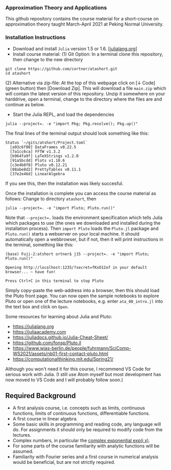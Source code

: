 
### Approximation Theory and Applications

This github repository contains the course material for a short-course on
approximation theory taught March-April 2021 at Peking Normal University.

### Installation Instructions

* Download and install `Julia` version 1.5 or 1.6. [[julialang.org]](https://julialang.org)
* Install course material: (1) Git Option: In a terminal clone this repository, then change to the new directory
```
git clone https://github.com/cortner/atashort.git
cd atashort
```
(2) Alternative via zip-file: At the top of this webpage click on [↓ Code] (green button) then [Download Zip]. This will download a file `main.zip` which will contain the latest version of this repository. Unzip it somewhere on your harddrive, open a terminal, change to the directory where the files are and continue as below.
* Start the Julia REPL, and load the dependencies
```
julia --project=. -e "import Pkg; Pkg.resolve(); Pkg.up()"
```
The final lines of the terminal output should look something like this:
```
Status `~/gits/atshort/Project.toml`
  [a93c6f00] DataFrames v0.22.5
  [7a1cc6ca] FFTW v1.3.2
  [b964fa9f] LaTeXStrings v1.2.0
  [91a5bcdd] Plots v1.10.6
  [c3e4b0f8] Pluto v0.12.21
  [08abe8d2] PrettyTables v0.11.1
  [37e2e46d] LinearAlgebra
```
If you see this, then the installation was likely succesful.

Once the installation is complete you can access the course material as
follows:  Change to directory `atashort`, then
```
julia --project=. -e "import Pluto; Pluto.run()"
```
Note that `--project=.` loads the environment specification which tells
Julia which packages to use (the ones we downloaded and installed during the
installation process). Then `import Pluto` loads the `Pluto.jl` package and
`Pluto.run()` starts a webserver on your local machine. It should automatically
open a webbrowser, but if not, then it will print instructions in the terminal,
something like this:
```
(base) Fuji-2:atshort ortner$ j15 --project=. -e "import Pluto; Pluto.run()"

Opening http://localhost:1235/?secret=fKxO12of in your default browser... ~ have fun!

Press Ctrl+C in this terminal to stop Pluto
```
Simply copy-paste the web-address into a browser, then this should load the
Pluto front page. You can now open the sample notebooks to explore Pluto
or open one of the lecture notebooks, e.g. enter `ata_00_intro.jl` into
the text box and click on `Open`.

Some resources for learning about Julia and Pluto:

* https://julialang.org
* https://juliaacademy.com
* https://juliadocs.github.io/Julia-Cheat-Sheet/
* https://github.com/fonsp/Pluto.jl
* https://www.wias-berlin.de/people/fuhrmann/SciComp-WS2021/assets/nb01-first-contact-pluto.html
* https://computationalthinking.mit.edu/Spring21/

Although you won't need it for this course, I recommend VS Code for serious work with Julia. (I still use Atom myself but most development has now moved to VS Code and I will probably follow soon.)

## Required Background

* A first analysis course, i.e. concepts such as limits, continuous functions, limits of continuous functions, differentiable functions.
* A first course in linear algebra.
* Some basic skills in programming and reading code, any language will do. For assignments it should only be required to modify code from the lectures.
* Complex numbers, in particular the [complex exponential exp(i x)](https://en.wikipedia.org/wiki/Euler%27s_formula).
* For some parts of the course familiarity with analytic functions will be assumed.
* Familiarity with Fourier series and a first course in numerical analysis would be beneficial, but are not strictly required.
